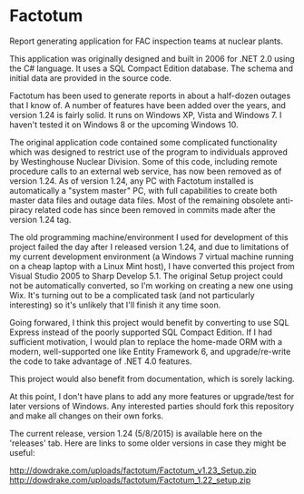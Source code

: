 # Factotum
Report generating application for FAC inspection teams at nuclear plants.

This application was originally designed and built in 2006 for .NET 2.0 using the C# language.  It uses a SQL Compact Edition database.  The schema and initial data are provided in the source code.

Factotum has been used to generate reports in about a half-dozen outages that I know of.  A number of features have been added over the years, and version 1.24 is fairly solid.  It runs on Windows XP, Vista and Windows 7.  I haven't tested it on Windows 8 or the upcoming Windows 10.

The original application code contained some complicated functionality which was designed to restrict use of the program to individuals approved by Westinghouse Nuclear Division.  Some of this code, including remote procedure calls to an external web service, has now been removed as of version 1.24.  As of version 1.24, any PC with Factotum installed is automatically a "system master" PC, with full capabilities to create both master data files and outage data files.  Most of the remaining obsolete anti-piracy related code has since been removed in commits made after the version 1.24 tag.

The old programming machine/environment I used for development of this project failed the day after I released version 1.24, and due to limitations of my current development environment (a Windows 7 virtual machine running on a cheap laptop with a Linux Mint host), I have converted this project from Visual Studio 2005 to Sharp Develop 5.1.  The original Setup project could not be automatically converted, so I'm working on creating a new one using Wix.  It's turning out to be a complicated task (and not particularly interesting) so it's unlikely that I'll finish it any time soon.

Going forwared, I think this project would benefit by converting to use SQL Express instead of the poorly supported SQL Compact Edition.  If I had sufficient motivation, I would plan to replace the home-made ORM with a modern, well-supported one like Entity Framework 6, and upgrade/re-write the code to take advantage of .NET 4.0 features.

This project would also benefit from documentation, which is sorely lacking.

At this point, I don't have plans to add any more features or upgrade/test for later versions of Windows.  Any interested parties should fork this repository and make all changes on their own forks.  

The current release, version 1.24 (5/8/2015) is available here on the 'releases' tab.
Here are links to some older versions in case they might be useful:

http://dowdrake.com/uploads/factotum/Factotum_v1.23_Setup.zip
http://dowdrake.com/uploads/factotum/Factotum_1.22_setup.zip
